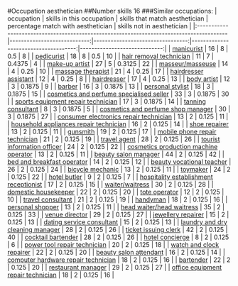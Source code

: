 #Occupation aesthetician
##Number skills 16
###Similar occupations:
| occupation                                                                              |   skills in this occupation |   skills that match aesthetician |   percentage match with aesthetician |   skills not in aesthetician |
|:----------------------------------------------------------------------------------------|----------------------------:|---------------------------------:|-------------------------------------:|-----------------------------:|
| [manicurist](manicurist.md)                                                             |                          16 |                                8 |                               0.5    |                            8 |
| [pedicurist](pedicurist.md)                                                             |                          18 |                                8 |                               0.5    |                           10 |
| [hair removal technician](hair_removal_technician.md)                                   |                          11 |                                7 |                               0.4375 |                            4 |
| [make-up artist](make-up_artist.md)                                                     |                          27 |                                5 |                               0.3125 |                           22 |
| [masseur/masseuse](masseur-masseuse.md)                                                 |                          14 |                                4 |                               0.25   |                           10 |
| [massage therapist](massage_therapist.md)                                               |                          21 |                                4 |                               0.25   |                           17 |
| [hairdresser assistant](hairdresser_assistant.md)                                       |                          12 |                                4 |                               0.25   |                            8 |
| [hairdresser](hairdresser.md)                                                           |                          17 |                                4 |                               0.25   |                           13 |
| [body artist](body_artist.md)                                                           |                          12 |                                3 |                               0.1875 |                            9 |
| [barber](barber.md)                                                                     |                          16 |                                3 |                               0.1875 |                           13 |
| [personal stylist](personal_stylist.md)                                                 |                          18 |                                3 |                               0.1875 |                           15 |
| [cosmetics and perfume specialised seller](cosmetics_and_perfume_specialised_seller.md) |                          33 |                                3 |                               0.1875 |                           30 |
| [sports equipment repair technician](sports_equipment_repair_technician.md)             |                          17 |                                3 |                               0.1875 |                           14 |
| [tanning consultant](tanning_consultant.md)                                             |                           8 |                                3 |                               0.1875 |                            5 |
| [cosmetics and perfume shop manager](cosmetics_and_perfume_shop_manager.md)             |                          30 |                                3 |                               0.1875 |                           27 |
| [consumer electronics repair technician](consumer_electronics_repair_technician.md)     |                          13 |                                2 |                               0.125  |                           11 |
| [household appliances repair technician](household_appliances_repair_technician.md)     |                          16 |                                2 |                               0.125  |                           14 |
| [shoe repairer](shoe_repairer.md)                                                       |                          13 |                                2 |                               0.125  |                           11 |
| [gunsmith](gunsmith.md)                                                                 |                          19 |                                2 |                               0.125  |                           17 |
| [mobile phone repair technician](mobile_phone_repair_technician.md)                     |                          21 |                                2 |                               0.125  |                           19 |
| [travel agent](travel_agent.md)                                                         |                          28 |                                2 |                               0.125  |                           26 |
| [tourist information officer](tourist_information_officer.md)                           |                          24 |                                2 |                               0.125  |                           22 |
| [cosmetics production machine operator](cosmetics_production_machine_operator.md)       |                          13 |                                2 |                               0.125  |                           11 |
| [beauty salon manager](beauty_salon_manager.md)                                         |                          44 |                                2 |                               0.125  |                           42 |
| [bed and breakfast operator](bed_and_breakfast_operator.md)                             |                          14 |                                2 |                               0.125  |                           12 |
| [beauty vocational teacher](beauty_vocational_teacher.md)                               |                          26 |                                2 |                               0.125  |                           24 |
| [bicycle mechanic](bicycle_mechanic.md)                                                 |                          13 |                                2 |                               0.125  |                           11 |
| [toymaker](toymaker.md)                                                                 |                          24 |                                2 |                               0.125  |                           22 |
| [hotel butler](hotel_butler.md)                                                         |                           9 |                                2 |                               0.125  |                            7 |
| [hospitality establishment receptionist](hospitality_establishment_receptionist.md)     |                          17 |                                2 |                               0.125  |                           15 |
| [waiter/waitress](waiter-waitress.md)                                                   |                          30 |                                2 |                               0.125  |                           28 |
| [domestic housekeeper](domestic_housekeeper.md)                                         |                          22 |                                2 |                               0.125  |                           20 |
| [tote operator](tote_operator.md)                                                       |                          12 |                                2 |                               0.125  |                           10 |
| [travel consultant](travel_consultant.md)                                               |                          21 |                                2 |                               0.125  |                           19 |
| [handyman](handyman.md)                                                                 |                          18 |                                2 |                               0.125  |                           16 |
| [personal shopper](personal_shopper.md)                                                 |                          13 |                                2 |                               0.125  |                           11 |
| [head waiter/head waitress](head_waiter-head_waitress.md)                               |                          35 |                                2 |                               0.125  |                           33 |
| [venue director](venue_director.md)                                                     |                          29 |                                2 |                               0.125  |                           27 |
| [jewellery repairer](jewellery_repairer.md)                                             |                          15 |                                2 |                               0.125  |                           13 |
| [dating service consultant](dating_service_consultant.md)                               |                          15 |                                2 |                               0.125  |                           13 |
| [laundry and dry cleaning manager](laundry_and_dry_cleaning_manager.md)                 |                          28 |                                2 |                               0.125  |                           26 |
| [ticket issuing clerk](ticket_issuing_clerk.md)                                         |                          42 |                                2 |                               0.125  |                           40 |
| [cocktail bartender](cocktail_bartender.md)                                             |                          28 |                                2 |                               0.125  |                           26 |
| [hotel concierge](hotel_concierge.md)                                                   |                           8 |                                2 |                               0.125  |                            6 |
| [power tool repair technician](power_tool_repair_technician.md)                         |                          20 |                                2 |                               0.125  |                           18 |
| [watch and clock repairer](watch_and_clock_repairer.md)                                 |                          22 |                                2 |                               0.125  |                           20 |
| [beauty salon attendant](beauty_salon_attendant.md)                                     |                          16 |                                2 |                               0.125  |                           14 |
| [computer hardware repair technician](computer_hardware_repair_technician.md)           |                          18 |                                2 |                               0.125  |                           16 |
| [bartender](bartender.md)                                                               |                          22 |                                2 |                               0.125  |                           20 |
| [restaurant manager](restaurant_manager.md)                                             |                          29 |                                2 |                               0.125  |                           27 |
| [office equipment repair technician](office_equipment_repair_technician.md)             |                          18 |                                2 |                               0.125  |                           16 |
